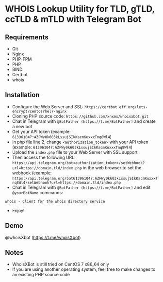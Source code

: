 # WHOIS Lookup Utility for TLD, gTLD, ccTLD & mTLD with Telegram Bot

## Requirements
- Git
- Nginx
- PHP-FPM
- PHP
- BIND
- Certbot
- whois

## Installation
- Configure the Web Server and SSL: ``https://certbot.eff.org/lets-encrypt/centosrhel7-nginx``
- Cloning PHP source code: ``https://github.com/xnxmx/whoisxbot.git``
- Chat in Telegram with ``@BotFather (https://t.me/BotFather)`` and create a new bot
- Get your API token (example: ``613961047:AZFWy0k603kLssujSIkKacmKuxxxTnq8Wl4``)
- In php file line 2, change ``<authorization_token>`` with your API token (example: ``613961047:AZFWy0k603kLssujSIkKacmKuxxxTnq8Wl4``)
- Upload the ``index.php`` file to your Web Server with SSL support
- Then access the following URL: ``https://api.telegram.org/bot<authorization_token>/setWebhook?url=https://domain.tld/index.php`` in the web browser to set the webhook (example: ``https://api.telegram.org/bot613961047:AZFWy0k603kLssujSIkKacmKuxxxTnq8Wl4/setWebhook?url=https://domain.tld/index.php``
- Chat in Telegram with ``@BotFather (https://t.me/BotFather)`` and edit ``@yourBotName`` commands:

```
whois - Client for the whois directory service
```

- Enjoy!

## Demo
@whoisXbot (https://t.me/whoisXbot)

## Notes
- WhoisXBot is still tried on CentOS 7 x86_64 only
- If you are using another operating system, feel free to make changes to an existing PHP source code

